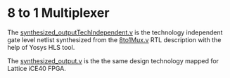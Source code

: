 # 8 to 1 Multiplexer  

The [synthesized_outputTechIndependent.v]() is the technology independent gate level netlist synthesized from the [8to1Mux.v]() RTL description with the help of Yosys HLS tool.  

The [synthesized_output.v](https://github.com/AbhijitBaral/VerilogDigitalDesigns/blob/main/8to1Mux/synthesized_outputTechIndependent.v) is the the same design technology mapped for Lattice iCE40 FPGA.  



